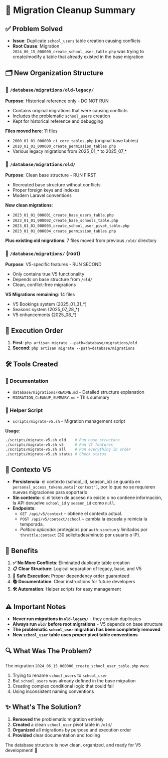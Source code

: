 # 🔄 Migration Cleanup Summary

## ✅ Problem Solved
- **Issue**: Duplicate `school_users` table creation causing conflicts
- **Root Cause**: Migration `2024_06_15_000000_create_school_user_table.php` was trying to create/modify a table that already existed in the base migration

## 🗂️ New Organization Structure

### 📁 `/database/migrations/old-legacy/` 
**Purpose**: Historical reference only - DO NOT RUN
- Contains original migrations that were causing conflicts
- Includes the problematic `school_users` creation
- Kept for historical reference and debugging

**Files moved here**: 11 files
- `2000_01_01_000000_ci_core_tables.php` (original base tables)
- `2010_01_01_000000_create_permission_tables.php`  
- Various legacy migrations from 2025_01_* to 2025_07_*

### 📁 `/database/migrations/old/`
**Purpose**: Clean base structure - RUN FIRST
- Recreated base structure without conflicts
- Proper foreign keys and indexes
- Modern Laravel conventions

**New clean migrations**:
- `2023_01_01_000001_create_base_users_table.php`
- `2023_01_01_000002_create_base_schools_table.php`  
- `2023_01_01_000003_create_school_user_pivot_table.php`
- `2023_01_01_000004_create_permission_tables.php`

**Plus existing old migrations**: 7 files moved from previous `/old/` directory

### 📁 `/database/migrations/` (root)
**Purpose**: V5-specific features - RUN SECOND  
- Only contains true V5 functionality
- Depends on base structure from `/old/`
- Clean, conflict-free migrations

**V5 Migrations remaining**: 14 files
- V5 Bookings system (2025_01_31_*)
- Seasons system (2025_07_28_*)  
- V5 enhancements (2025_08_*)

## 🚀 Execution Order

1. **First**: `php artisan migrate --path=database/migrations/old`
2. **Second**: `php artisan migrate --path=database/migrations`

## 🛠️ Tools Created

### 📖 Documentation
- `database/migrations/README.md` - Detailed structure explanation
- `MIGRATION_CLEANUP_SUMMARY.md` - This summary

### 🔧 Helper Script  
- `scripts/migrate-v5.sh` - Migration management script

**Usage**:
```bash
./scripts/migrate-v5.sh old    # Run base structure
./scripts/migrate-v5.sh v5     # Run V5 features  
./scripts/migrate-v5.sh all    # Run everything in order
./scripts/migrate-v5.sh status # Check status
```

## 🧠 Contexto V5

- **Persistencia**: el contexto (school_id, season_id) se guarda en `personal_access_tokens.meta['context']`, por lo que no se requieren nuevas migraciones para soportarlo.
- **Sin contexto**: si el token de acceso no existe o no contiene información, la API devuelve `school_id` y `season_id` como `null`.
- **Endpoints**:
  - `GET /api/v5/context` – obtiene el contexto actual.
  - `POST /api/v5/context/school` – cambia la escuela y reinicia la temporada.
  - *Política aplicada*: protegidos por `auth:sanctum` y limitados por `throttle:context` (30 solicitudes/minuto por usuario o IP).

## 🎯 Benefits

1. **✅ No More Conflicts**: Eliminated duplicate table creation
2. **📋 Clear Structure**: Logical separation of legacy, base, and V5
3. **🔄 Safe Execution**: Proper dependency order guaranteed
4. **📚 Documentation**: Clear instructions for future developers
5. **🛠️ Automation**: Helper scripts for easy management

## ⚠️ Important Notes

- **Never run migrations in `old-legacy/`** - they contain duplicates
- **Always run `old/` before root migrations** - V5 depends on base structure  
- **The problematic `school_user` migration has been completely removed**
- **New `school_user` table uses proper pivot table conventions**

## 🔍 What Was The Problem?

The migration `2024_06_15_000000_create_school_user_table.php` was:
1. Trying to rename `school_users` to `school_user`
2. But `school_users` was already defined in the base migration
3. Creating complex conditional logic that could fail
4. Using inconsistent naming conventions

## ✨ What's The Solution?

1. **Removed** the problematic migration entirely
2. **Created** a clean `school_user` pivot table in `/old/`  
3. **Organized** all migrations by purpose and execution order
4. **Provided** clear documentation and tooling

The database structure is now clean, organized, and ready for V5 development! 🎉
